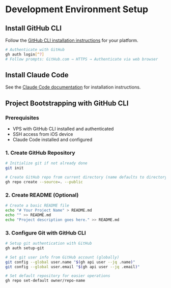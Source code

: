 # Development Environment Setup

## Install GitHub CLI

Follow the [GitHub CLI installation instructions](https://github.com/cli/cli) for your platform.

```bash
# Authenticate with GitHub
gh auth login[^7]
# Follow prompts: GitHub.com → HTTPS → Authenticate via web browser
```

## Install Claude Code

See the [Claude Code documentation](https://docs.anthropic.com/en/docs/claude-code/overview) for installation instructions.

## Project Bootstrapping with GitHub CLI

### Prerequisites

- VPS with GitHub CLI installed and authenticated
- SSH access from iOS device
- Claude Code installed and configured

### 1. Create GitHub Repository

```bash
# Initialize git if not already done
git init

# Create GitHub repo from current directory (name defaults to directory name)
gh repo create --source=. --public
```

### 2. Create README (Optional)

```bash
# Create a basic README file
echo "# Your Project Name" > README.md
echo "" >> README.md
echo "Project description goes here." >> README.md
```

### 3. Configure Git with GitHub CLI

```bash
# Setup git authentication with GitHub
gh auth setup-git

# Set git user info from GitHub account (globally)
git config --global user.name "$(gh api user --jq .name)"
git config --global user.email "$(gh api user --jq .email)"

# Set default repository for easier operations
gh repo set-default owner/repo-name
```
